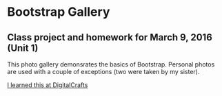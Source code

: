 # Bootstrap Gallery

## Class project and homework for March 9, 2016 (Unit 1)

This photo gallery demonsrates the basics of Bootstrap. Personal photos are used with a couple of exceptions (two were taken by my sister).

[I learned this at DigitalCrafts](https://www.digitalcrafts.com)

